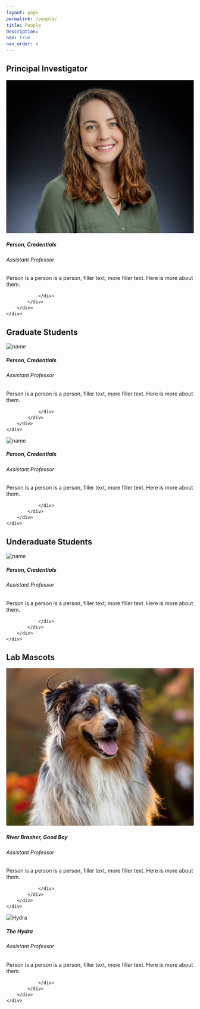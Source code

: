 ```yaml
---
layout: page
permalink: /people/
title: People
description: 
nav: true
nav_order: 4
---
```


            
<h2 id="faculty">Principal Investigator</h2>

<p>
    </p>
<div class="card hoverable">
        <div class="row no-gutters">
            <div class="col-sm-4 col-md-3">
                <img src="/assets/img/saber.jpg" class="card-img img-fluid" alt="Saber E. Brasher">
            </div>
            <div class="team col-sm-8 col-md-9">
                <div class="card-body">
                    <h5 class="card-title">Person, Credentials</h5>                    
                    <h6 class="card-subtitle mb-2 text-muted">Assistant Professor</h6>
                    <p class="card-text">
                        Person is a person is a person, filler text, more filler text. Here is more about them. 
                    </p>
                     <a href="mailto:saber.brasher@okstate.edu" class="card-link"><i class="fas fa-envelope"></i></a>
                 <a href="https://orcid.org/0000-0003-2925-5691" class="card-link" target="_blank" rel="noopener noreferrer"><i class="fab fa-orcid"></i></a>
                            <a href="https://cas.okstate.edu/department_of_geography/saber_brasher_updated.html" class="card-link" target="_blank" rel="noopener noreferrer"><i class="fas fa-globe"></i></a>

                </div>
            </div>
        </div>
    </div>
<p>
    </p>
    
 <h2 id="faculty">Graduate Students</h2>
<p>
    </p>
<div class="card hoverable">
        <div class="row no-gutters">
            <div class="col-sm-4 col-md-3">
                <img src="/saberbrasher.github.io/assets/img/person.jpg" class="card-img img-fluid" alt="name">
            </div>
            <div class="team col-sm-8 col-md-9">
                <div class="card-body">
                    <h5 class="card-title">Person, Credentials</h5>                    
                    <h6 class="card-subtitle mb-2 text-muted">Assistant Professor</h6>
                    <p class="card-text">
                        Person is a person is a person, filler text, more filler text. Here is more about them. 
                    </p>
                     <a href="mailto:saber.brasher@okstate.edu" class="card-link"><i class="fas fa-envelope"></i></a>
                 <a href="https://orcid.org/0000-0003-2925-5691" class="card-link" target="_blank" rel="noopener noreferrer"><i class="fab fa-orcid"></i></a>
                            <a href="https://cas.okstate.edu/department_of_geography/saber_brasher_updated.html" class="card-link" target="_blank" rel="noopener noreferrer"><i class="fas fa-globe"></i></a>

                </div>
            </div>
        </div>
    </div>
<p>
    </p>
    
 <p>
    </p>
<div class="card hoverable">
        <div class="row no-gutters">
            <div class="col-sm-4 col-md-3">
                <img src="/saberbrasher.github.io/assets/img/person.jpg" class="card-img img-fluid" alt="name">
            </div>
            <div class="team col-sm-8 col-md-9">
                <div class="card-body">
                    <h5 class="card-title">Person, Credentials</h5>                    
                    <h6 class="card-subtitle mb-2 text-muted">Assistant Professor</h6>
                    <p class="card-text">
                        Person is a person is a person, filler text, more filler text. Here is more about them. 
                    </p>
                     <a href="mailto:saber.brasher@okstate.edu" class="card-link"><i class="fas fa-envelope"></i></a>
                 <a href="https://orcid.org/0000-0003-2925-5691" class="card-link" target="_blank" rel="noopener noreferrer"><i class="fab fa-orcid"></i></a>
                            <a href="https://cas.okstate.edu/department_of_geography/saber_brasher_updated.html" class="card-link" target="_blank" rel="noopener noreferrer"><i class="fas fa-globe"></i></a>

                </div>
            </div>
        </div>
    </div>
<p>
    </p>
 
 
 
 <h2 id="faculty">Underaduate Students</h2>
 
 <p>
    </p>
<div class="card hoverable">
        <div class="row no-gutters">
            <div class="col-sm-4 col-md-3">
                <img src="/saberbrasher.github.io/assets/img/person.jpg" class="card-img img-fluid" alt="name">
            </div>
            <div class="team col-sm-8 col-md-9">
                <div class="card-body">
                    <h5 class="card-title">Person, Credentials</h5>                    
                    <h6 class="card-subtitle mb-2 text-muted">Assistant Professor</h6>
                    <p class="card-text">
                        Person is a person is a person, filler text, more filler text. Here is more about them. 
                    </p>
                     <a href="mailto:saber.brasher@okstate.edu" class="card-link"><i class="fas fa-envelope"></i></a>
                 <a href="https://orcid.org/0000-0003-2925-5691" class="card-link" target="_blank" rel="noopener noreferrer"><i class="fab fa-orcid"></i></a>
                            <a href="https://cas.okstate.edu/department_of_geography/saber_brasher_updated.html" class="card-link" target="_blank" rel="noopener noreferrer"><i class="fas fa-globe"></i></a>

                </div>
            </div>
        </div>
    </div>
<p>
    </p>


 <h2 id="faculty">Lab Mascots</h2>
<p>
    </p>
<div class="card hoverable">
        <div class="row no-gutters">
            <div class="col-sm-4 col-md-3">
                <img src="/assets/img/river.jpg" class="card-img img-fluid" alt="River">
            </div>
            <div class="team col-sm-8 col-md-9">
                <div class="card-body">
                    <h5 class="card-title">River Brasher, Good Boy</h5>                    
                    <h6 class="card-subtitle mb-2 text-muted">Assistant Professor</h6>
                    <p class="card-text">
                        Person is a person is a person, filler text, more filler text. Here is more about them. 
                    </p>
                     <a href="mailto:saber.brasher@okstate.edu" class="card-link"><i class="fas fa-envelope"></i></a>
                 <a href="https://orcid.org/0000-0003-2925-5691" class="card-link" target="_blank" rel="noopener noreferrer"><i class="fab fa-orcid"></i></a>
                            <a href="https://cas.okstate.edu/department_of_geography/saber_brasher_updated.html" class="card-link" target="_blank" rel="noopener noreferrer"><i class="fas fa-globe"></i></a>

                </div>
            </div>
        </div>
    </div>
<p>
    </p>
    
 <p>
    </p>
<div class="card hoverable">
        <div class="row no-gutters">
            <div class="col-sm-4 col-md-3">
                <img src="/assets/img/hydra.jpg" class="card-img img-fluid" alt="Hydra">
            </div>
            <div class="team col-sm-8 col-md-9">
                <div class="card-body">
                    <h5 class="card-title">The Hydra</h5>                    
                    <h6 class="card-subtitle mb-2 text-muted">Assistant Professor</h6>
                    <p class="card-text">
                        Person is a person is a person, filler text, more filler text. Here is more about them. 
                    </p>
                     <a href="mailto:saber.brasher@okstate.edu" class="card-link"><i class="fas fa-envelope"></i></a>
                 <a href="https://orcid.org/0000-0003-2925-5691" class="card-link" target="_blank" rel="noopener noreferrer"><i class="fab fa-orcid"></i></a>
                            <a href="https://cas.okstate.edu/department_of_geography/saber_brasher_updated.html" class="card-link" target="_blank" rel="noopener noreferrer"><i class="fas fa-globe"></i></a>

                </div>
            </div>
        </div>
    </div>
<p>
    </p>
 
 
